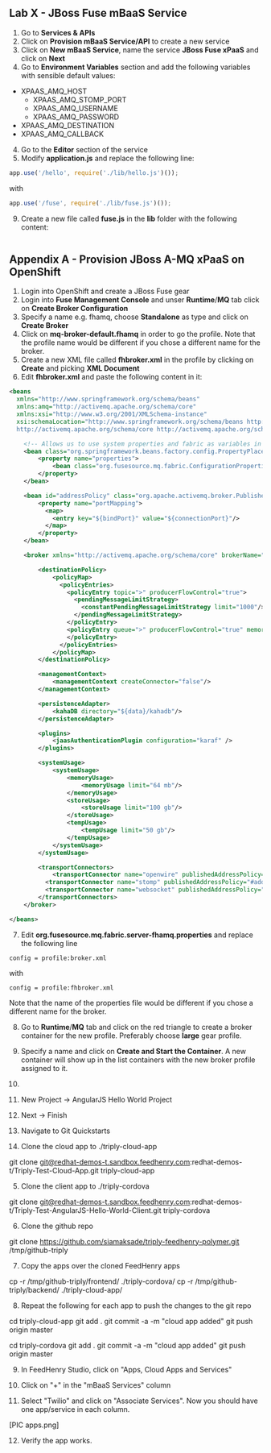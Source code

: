 ## Lab X - JBoss Fuse mBaaS Service

1. Go to **Services & APIs**
2. Click on **Provision mBaaS Service/API** to create a new service
3. Click on **New mBaaS Service**, name the service **JBoss Fuse xPaaS** and click on **Next**
4. Go to **Environment Variables** section and add the following variables with sensible default values:
  * XPAAS_AMQ_HOST
	* XPAAS_AMQ_STOMP_PORT
	* XPAAS_AMQ_USERNAME
	* XPAAS_AMQ_PASSWORD
  * XPAAS_AMQ_DESTINATION
  * XPAAS_AMQ_CALLBACK

4. Go to the **Editor** section of the service
5. Modify **application.js** and replace the following line:
  ```javascript
  app.use('/hello', require('./lib/hello.js')());
  ```
  with
  ```javascript
  app.use('/fuse', require('./lib/fuse.js')());
  ```

9. Create a new file called **fuse.js** in the **lib** folder with the following content:

  ```javascript
  ```


## Appendix A - Provision JBoss A-MQ xPaaS on OpenShift

1. Login into OpenShift and create a JBoss Fuse gear
2. Login into **Fuse Management Console** and unser **Runtime**/**MQ** tab click on **Create Broker Configuration**
3. Specify a name e.g. fhamq, choose **Standalone** as type and click on **Create Broker**
4. Click on **mq-broker-default.fhamq** in order to go the profile. Note that the profile name would be different if you chose a different name for the broker.
5. Create a new XML file called **fhbroker.xml** in the profile by clicking on **Create** and picking **XML Document**
6. Edit **fhbroker.xml** and paste the following content in it:
  ```xml
  <beans
    xmlns="http://www.springframework.org/schema/beans"
    xmlns:amq="http://activemq.apache.org/schema/core"
    xmlns:xsi="http://www.w3.org/2001/XMLSchema-instance"
    xsi:schemaLocation="http://www.springframework.org/schema/beans http://www.springframework.org/schema/beans/spring-beans.xsd
    http://activemq.apache.org/schema/core http://activemq.apache.org/schema/core/activemq-core.xsd">

      <!-- Allows us to use system properties and fabric as variables in this configuration file -->
      <bean class="org.springframework.beans.factory.config.PropertyPlaceholderConfigurer">
          <property name="properties">
              <bean class="org.fusesource.mq.fabric.ConfigurationProperties"/>
          </property>
      </bean>

      <bean id="addressPolicy" class="org.apache.activemq.broker.PublishedAddressPolicy">
          <property name="portMapping">
            <map>
              <entry key="${bindPort}" value="${connectionPort}"/>
            </map>
          </property>
      </bean>

      <broker xmlns="http://activemq.apache.org/schema/core" brokerName="${broker-name}" dataDirectory="${data}" start="false">

          <destinationPolicy>
              <policyMap>
                <policyEntries>
                  <policyEntry topic=">" producerFlowControl="true">
                    <pendingMessageLimitStrategy>
                      <constantPendingMessageLimitStrategy limit="1000"/>
                    </pendingMessageLimitStrategy>
                  </policyEntry>
                  <policyEntry queue=">" producerFlowControl="true" memoryLimit="1mb">
                  </policyEntry>
                </policyEntries>
              </policyMap>
          </destinationPolicy>

          <managementContext>
              <managementContext createConnector="false"/>
          </managementContext>

          <persistenceAdapter>
              <kahaDB directory="${data}/kahadb"/>
          </persistenceAdapter>

          <plugins>
              <jaasAuthenticationPlugin configuration="karaf" />
          </plugins>

          <systemUsage>
              <systemUsage>
                  <memoryUsage>
                      <memoryUsage limit="64 mb"/>
                  </memoryUsage>
                  <storeUsage>
                      <storeUsage limit="100 gb"/>
                  </storeUsage>
                  <tempUsage>
                      <tempUsage limit="50 gb"/>
                  </tempUsage>
              </systemUsage>
          </systemUsage>

          <transportConnectors>
              <transportConnector name="openwire" publishedAddressPolicy="#addressPolicy" uri="tcp://${bindAddress}:${bindPort}"/>
  		    <transportConnector name="stomp" publishedAddressPolicy="#addressPolicy" uri="stomp://${OPENSHIFT_FUSE_IP}:31613"/>
  		    <transportConnector name="websocket" publishedAddressPolicy="#addressPolicy" uri="ws://${OPENSHIFT_FUSE_IP}:31614"/>
          </transportConnectors>
      </broker>

  </beans>
  ```

7. Edit **org.fusesource.mq.fabric.server-fhamq.properties** and replace the following line

  ```
  config = profile:broker.xml
  ```

  with

  ```
  config = profile:fhbroker.xml
  ```

  Note that the name of the properties file would be different if you chose a different name for the broker.

8. Go to **Runtime**/**MQ** tab and click on the red triangle to create a broker container for the new profile. Preferably choose **large** gear profile.

9. Specify a name and click on **Create and Start the Container**. A new container will show up in the list containers with the new broker profile assigned to it.

10.































1. New Project -> AngularJS Hello World Project
2. Next -> Finish
3. Navigate to Git Quickstarts
4. Clone the cloud app to ./triply-cloud-app

git clone git@redhat-demos-t.sandbox.feedhenry.com:redhat-demos-t/Triply-Test-Cloud-App.git triply-cloud-app

5. Clone the client app to ./triply-cordova

git clone git@redhat-demos-t.sandbox.feedhenry.com:redhat-demos-t/Triply-Test-AngularJS-Hello-World-Client.git triply-cordova

6. Clone the github repo

 git clone https://github.com/siamaksade/triply-feedhenry-polymer.git /tmp/github-triply

7. Copy the apps over the cloned FeedHenry apps

cp -r /tmp/github-triply/frontend/ ./triply-cordova/
cp -r /tmp/github-triply/backend/ ./triply-cloud-app/

8. Repeat the following for each app to push the changes to the git repo

cd triply-cloud-app
git add .
git commit -a -m "cloud app added"
git push origin master

cd triply-cordova
git add .
git commit -a -m "cloud app added"
git push origin master

9. In FeedHenry Studio, click on "Apps, Cloud Apps and Services"

10. Click on "+" in the "mBaaS Services" column

11. Select "Twilio" and click on "Associate Services". Now you should have one app/service in each column.

[PIC apps.png]

12. Verify the app works.
